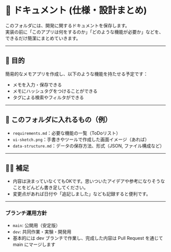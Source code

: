 # 📄 ドキュメント (仕様・設計まとめ)

このフォルダには、開発に関するドキュメントを保存します。  
実装の前に「このアプリは何をするのか」「どのような機能が必要か」などを、できるだけ簡潔にまとめていきます。

---

## 📌 目的

簡易的なメモアプリを作成し、以下のような機能を持たせる予定です：

- メモを入力・保存できる
- メモにハッシュタグをつけることができる
- タグによる検索やフィルタができる

---

## 📁 このフォルダに入れるもの（例）

- `requirements.md`：必要な機能の一覧（ToDoリスト）
- `ui-sketch.png`：手書きやツールで作成した画面イメージ（あれば）
- `data-structure.md`：データの保存方法、形式（JSON, ファイル構成など）

---

## 🧑‍💻 補足

- 内容は決まっていなくてもOKです。思いついたアイデアや参考になりそうなことをどんどん書き足してください。
- 変更点があれば日付や「追記しました」なども記録すると便利です。

---

### ブランチ運用方針

- `main`: 公開用（安定版）
- `dev`: 共同作業・実験・開発用
- 基本的には dev ブランチで作業し、完成した内容は Pull Request を通じて main にマージします
  